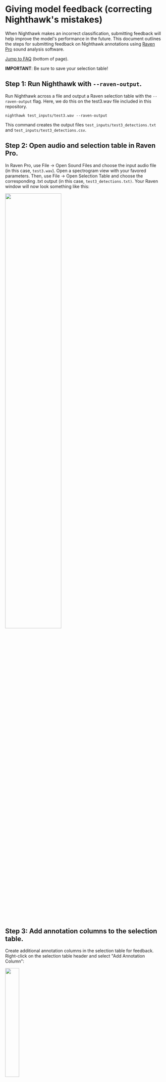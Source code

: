 # Giving model feedback (correcting Nighthawk's mistakes)

When Nighthawk makes an incorrect classification, submitting feedback will help improve the model's performance in the future. This document outlines the steps for submitting feedback on Nighthawk annotations using [Raven Pro](https://ravensoundsoftware.com/software/raven-pro/) sound analysis software.

[Jump to FAQ](#FAQ) (bottom of page).

**IMPORTANT**: Be sure to save your selection table!

## Step 1: Run Nighthawk with `--raven-output`.

Run Nighthawk across a file and output a Raven selection table with the `--raven-output` flag. Here, we do this on the test3.wav file included in this repository.

```         
nighthawk test_inputs/test3.wav --raven-output
```

This command creates the output files `test_inputs/test3_detections.txt` and `test_inputs/test3_detections.csv`.

## Step 2: Open audio and selection table in Raven Pro.

In Raven Pro, use File -\> Open Sound Files and choose the input audio file (in this case, `test3.wav`). Open a spectrogram view with your favored parameters. Then, use File -\> Open Selection Table and choose the corresponding .txt output (in this case, `test3_detections.txt)`. Your Raven window will now look something like this:

<img src="assets/file_and_seltab_opened.png" width="60%"/>

## Step 3: Add annotation columns to the selection table.

Create additional annotation columns in the selection table for feedback. Right-click on the selection table header and select "Add Annotation Column":

<img src="assets/add_annot.png" width="30%"/>

Name the new annotation column `category_update`:

<img src="assets/category_update.png" width="30%"/>

You have now added an empty `category_update` column to the selection table:

<img src="assets/category_update_col.png" width="30%"/>

## Step 4: Specify feedback in the `category_update` column.

There are four types of feedback you can provide: (1) specifying false positives; (2) correcting any incorrect identifications; (3) confirming Nighthawk's identifications; and (4) adding missing detections. Any of these are helpful - you can provide one, two, or all types of feedback. For example, you can provide feedback on only false positives (and not confirm, correct, or add anything).

### Specify false positives with `n`

If any Nighthawk detections actually contain no flight calls, enter `n` in the `category_update` column to specify that there are *no* flight calls in the selection. Use `n` for any of the following cases:

-   Insects, frogs, or other non-bird animals
-   Vocalizations of migratory birds that are **not** flight calls
-   Vocalizations of non-migratory birds
-   Human-made noise
-   Any other sound that is not a flight call

**IMPORTANT:** There must be **NO** flight calls present in the selection to use `n`. **DO NOT** use `n` if there are any flight calls present in the selection.

Be sure to save your selection table with any updates!

#### Example

The selection in question:

<img src="assets/n_box.png" width="60%"/>

Nighthawk thinks there is a Parulidae (warbler) call here, but we don't see an obvious call. Enter `n` in the `category_update` column to specify that there are *no* flight calls in this selection:

<img src="assets/n.png" width="30%"/>

### Correct identifications by specifying the correct category and shrinking the selection

For Nighthawk detections that are identified incorrectly (or could be identified more accurately) in the `predicted_category` column, do the following:

1.  Enter the correct classification in the `category_update` column. The category must be one of the following:

    -   A valid species-level eBird code (the `code` column in [nighthawk/taxonomy/ebird_taxonomy.csv](../../nighthawk/taxonomy/ebird_taxonomy.csv))
    -   A valid group (the `group` column in [nighthawk/taxonomy/groups_ebird_codes.csv](../../nighthawk/taxonomy/groups_ebird_codes.csv))
    -   A valid family (the Latin word from the `family` column in [nighthawk/taxonomy/ebird_taxonomy.csv](../../nighthawk/taxonomy/ebird_taxonomy.csv))
    -   A valid order (the `order` column in [nighthawk/taxonomy/ebird_taxonomy.csv](../../nighthawk/taxonomy/ebird_taxonomy.csv))

2.  Shrink the selection to cover only the identified call.

3.  Be sure to save your selection table with any updates!

#### Example

The selection in question:

<img src="assets/turdidae_box_before.png" width="60%"/>

Nighthawk thinks there is a Passeriformes (passerine) call here. We think it can be confidently identified to family Turdidae (thrushes), so we enter `Turdidae` in the `category_update` column:

<img src="assets/turdidae.png" width="30%"/>

We make sure to shrink the selection so it defines a box around the specific call in question:

<img src="assets/turdidae_box_after.png" width="60%"/>

### Confirm identifications by using `c` and shrinking the selection

For Nighthawk detections that are identified correctly (in the `class` column), do the following steps:

1.  Enter `c` in the `category_update` column.
2.  Shrink the selection to cover only the correctly-identified call.
3.  Ensure any nearby flight calls are also boxed.
4.  Be sure to save your selection table with any updates!

#### Example

The selection in question:

<img src="assets/swathr_box_before.png" width="60%"/>

We think this is indeed swathr (Swainson's Thrush), so we enter `c` in the category_update column:

<img src="assets/swathr_c.png" width="30%"/>

We make sure to shrink the selection so it defines a box around the specific call in question:

<img src="assets/swathr_box_after.png" width="60%"/>

### Add any missed detections by creating a new selection

If you encounter flight calls that were not detected by Nighthawk, you can create a new selection and add the correct classification to the `category_update` column:

1.  Draw a new selection box around the call.
2.  Commit the selection by pressing Enter.
3.  Add the correct ID to the `category_update` column corresponding to the new selection.
4.  Be sure to save your selection table with any updates!

**IMPORTANT**: DO NOT add selections for vocalizations that are not flight calls.

#### Example

Note that for this example, which uses `test3.wav`, I have deleted some of Nighthawk's detections in order to demonstrate how to add new detections. If you run Nighthawk on `test3.wav`, you will likely not find any missed calls.

The audio in question. We see a faint Parulidae (warbler) call that Nighthawk has not detected:

<img src="assets/new_parulidae_spec.png" width="60%"/>

We draw a new selection box around the call. The box borders are dashed, which means we have not yet committed the selection:

<img src="assets/new_parulidae_uncommitted.png" width="60%"/>

After committing the selection, the box borders are solid:

<img src="assets/new_parulidae_committed.png" width="60%"/>

We add our ID to the `category_update` column:

<img src="assets/new_parulidae.png" width="30%"/>

## Step 5: Save selection table, record metadata in a .yml file, and run `prep_nighthawk` to compile feedback files.

Once you are finished reviewing a file, make sure to save the selection table (.txt file). Then, create a new YAML file with metadata about the recording. A YAML file is simply a text file with a particular formatting. Use `test3.yml` as a template. The contents of that file are shown here for easy reference.

**IMPORTANT: Please ensure that the recording start time entered in your YAML file is in Universal Coordinated Time (UTC).**

```         
recordist:
    name: Benjamin Van Doren
    email: vandoren@cornell.edu

location:
    name: Ithaca_House
    latitude: 42.44
    longitude: -76.50

equipment:
    microphone: Sennheiser XS Lav Mic
    recorder: iPhone 8
    accessories: Belkin charge adapter and Anker powerbank

recording_session:
    start_time_utc: 2023-05-11 01:16:00
```

You should now have three different files:

-   An audio file that was run through Nighthawk (e.g. `test3.wav`)

-   A selection table (txt) file edited in Raven (e.g. `test3_detections.txt`)

-   A YAML file with metadata about your recording (e.g. `test3.yml`)

The final step is to run a utility that comes with the Nighthawk package, called `prep_feedback`. This command-line program takes audio, txt, and yml files and outputs a single .tar.gz archive to upload to the Nighthawk developers. For example, this is how we would run `prep_feedback` on our example files:

`prep_feedback --audio test3.wav --txt test3_detections.txt --yaml test3.yml`

This outputs the following:

```         
NOTE: Please ensure that the recording start time entered
in your YAML file is in Universal Coordinated Time (UTC).

Checks passed.
Writing archive BENJAMINVANDOREN_ITHACA-HOUSE_42.44_-76.50_20230511_011600_Z.tar.gz.

Done. Please send this file to Nighthawk developers.
```

The utility has now created a new file, a .tar.gz archive called `BENJAMINVANDOREN_ITHACA-HOUSE_42.44_-76.50_20230511_011600_Z.tar.gz`.

Now, please send us your .tar.gz file. Contact Benjamin Van Doren ([vandoren\@cornell.edu](mailto:vandoren@cornell.edu)) for instructions on submitting files, or for questions about errors encountered when running `prep_feedback`. This program runs various checks on the files to make sure they are consistent with our expectations; missing columns and typos of various kinds will result in an error.

## FAQ

### Do I need to review an entire file in order to submit feedback?

No. Only entries in the `category_update` column will be incorporated into further model training. Any unreviewed detections will have blank entries in `category_update` and will be ignored.

### What if I only want to review for false positives, and not make ID corrections?

No problem! Feel free to only enter `n` in the `category_update` column where Nighthawk has returned a false positive, and leave everything else blank. All other unreviewed detections will have blank entries in `category_update` and will be ignored.

### Should I add identifications for vocalizations that are not flight calls?

No. Vocalizations that are not flight calls should be ignored (or marked as `n` if they triggered a Nighthawk detection).
